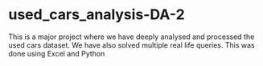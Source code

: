 # used_cars_analysis-DA-2
This is a major project where we have deeply analysed and processed the used cars dataset. We have also solved multiple real life queries. This was done using Excel and Python
